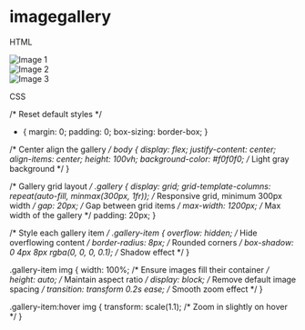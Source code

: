 # imagegallery
HTML
<!DOCTYPE html>
<html lang="en">
<head>
    <meta charset="UTF-8">
    <meta name="viewport" content="width=device-width, initial-scale=1.0">
    <title>Image Gallery</title>
    <link rel="stylesheet" href="styles.css"> <!-- Link to your CSS file -->
</head>
<body>
    <div class="gallery">
        <div class="gallery-item">
            <img src="image1.jpg" alt="Image 1">
        </div>
        <div class="gallery-item">
            <img src="image2.jpg" alt="Image 2">
        </div>
        <div class="gallery-item">
            <img src="image3.jpg" alt="Image 3">
        </div>
        <!-- Add more gallery items as needed -->
    </div>
</body>
</html>

CSS

/* Reset default styles */
* {
    margin: 0;
    padding: 0;
    box-sizing: border-box;
}

/* Center align the gallery */
body {
    display: flex;
    justify-content: center;
    align-items: center;
    height: 100vh;
    background-color: #f0f0f0; /* Light gray background */
}

/* Gallery grid layout */
.gallery {
    display: grid;
    grid-template-columns: repeat(auto-fill, minmax(300px, 1fr)); /* Responsive grid, minimum 300px width */
    gap: 20px; /* Gap between grid items */
    max-width: 1200px; /* Max width of the gallery */
    padding: 20px;
}

/* Style each gallery item */
.gallery-item {
    overflow: hidden; /* Hide overflowing content */
    border-radius: 8px; /* Rounded corners */
    box-shadow: 0 4px 8px rgba(0, 0, 0, 0.1); /* Shadow effect */
}

.gallery-item img {
    width: 100%; /* Ensure images fill their container */
    height: auto; /* Maintain aspect ratio */
    display: block; /* Remove default image spacing */
    transition: transform 0.2s ease; /* Smooth zoom effect */
}

.gallery-item:hover img {
    transform: scale(1.1); /* Zoom in slightly on hover */
}
